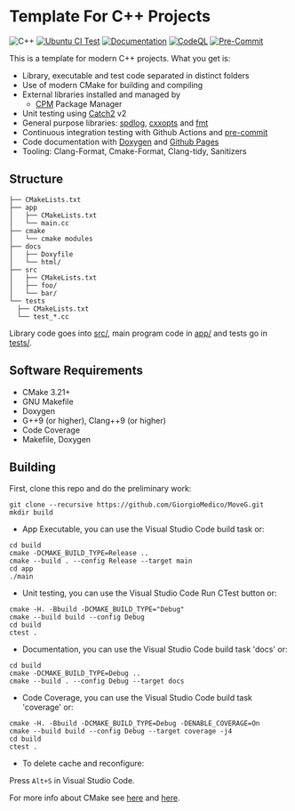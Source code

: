 # Template For C++ Projects

![C++](https://img.shields.io/badge/C%2B%2B-20-blue)
[![Ubuntu CI Test](https://github.com/GiorgioMedico/MoveG/actions/workflows/ubuntu.yml/badge.svg?branch=main)](https://github.com/GiorgioMedico/MoveG/actions/workflows/ubuntu.yml)
[![Documentation](https://github.com/GiorgioMedico/MoveG/actions/workflows/documentation.yml/badge.svg?branch=main)](https://github.com/GiorgioMedico/MoveG/actions/workflows/documentation.yml)
[![CodeQL](https://github.com/GiorgioMedico/MoveG/actions/workflows/codeql.yml/badge.svg?branch=main)](https://github.com/GiorgioMedico/MoveG/actions/workflows/codeql.yml)
[![Pre-Commit](https://github.com/GiorgioMedico/MoveG/actions/workflows/pre-commit.yml/badge.svg?branch=main)](https://github.com/GiorgioMedico/MoveG/actions/workflows/pre-commit.yml)

This is a template for modern C++ projects.
What you get is:

- Library, executable and test code separated in distinct folders
- Use of modern CMake for building and compiling
- External libraries installed and managed by
  - [CPM](https://github.com/cpm-cmake/CPM.cmake) Package Manager
- Unit testing using [Catch2](https://github.com/catchorg/Catch2) v2
- General purpose libraries: [spdlog](https://github.com/gabime/spdlog), [cxxopts](https://github.com/jarro2783/cxxopts) and [fmt](https://github.com/fmtlib/fmt)
- Continuous integration testing with Github Actions and [pre-commit](https://pre-commit.com/)
- Code documentation with [Doxygen](https://doxygen.nl/) and [Github Pages](https://franneck94.github.io/CppProjectTemplate/)
- Tooling: Clang-Format, Cmake-Format, Clang-tidy, Sanitizers

## Structure

```text
├── CMakeLists.txt
├── app
│   ├── CMakeLists.txt
│   └── main.cc
├── cmake
│   └── cmake modules
├── docs
│   ├── Doxyfile
│   └── html/
├── src
│   ├── CMakeLists.txt
│   ├── foo/
│   └── bar/
└── tests
  ├── CMakeLists.txt
  └── test_*.cc
```

Library code goes into [src/](src/), main program code in [app/](app) and tests go in [tests/](tests/).

## Software Requirements

- CMake 3.21+
- GNU Makefile
- Doxygen
- G++9 (or higher), Clang++9 (or higher)
- Code Coverage
- Makefile, Doxygen

## Building

First, clone this repo and do the preliminary work:

```shell
git clone --recursive https://github.com/GiorgioMedico/MoveG.git
mkdir build
```

- App Executable, you can use the Visual Studio Code build task or:

```shell
cd build
cmake -DCMAKE_BUILD_TYPE=Release ..
cmake --build . --config Release --target main
cd app
./main
```

- Unit testing, you can use the Visual Studio Code Run CTest button or:

```shell
cmake -H. -Bbuild -DCMAKE_BUILD_TYPE="Debug"
cmake --build build --config Debug
cd build
ctest .
```

- Documentation, you can use the Visual Studio Code build task 'docs' or:

```shell
cd build
cmake -DCMAKE_BUILD_TYPE=Debug ..
cmake --build . --config Debug --target docs
```

- Code Coverage, you can use the Visual Studio Code build task 'coverage' or:

```shell
cmake -H. -Bbuild -DCMAKE_BUILD_TYPE=Debug -DENABLE_COVERAGE=On
cmake --build build --config Debug --target coverage -j4
cd build
ctest .
```

- To delete cache and reconfigure:

Press `Alt+S` in Visual Studio Code.

For more info about CMake see [here](./README_cmake.md) and [here](./README_tools.md).
